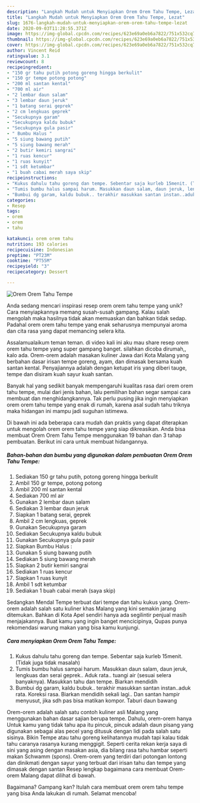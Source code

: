 ```yaml
---
description: "Langkah Mudah untuk Menyiapkan Orem Orem Tahu Tempe, Lezat"
title: "Langkah Mudah untuk Menyiapkan Orem Orem Tahu Tempe, Lezat"
slug: 1676-langkah-mudah-untuk-menyiapkan-orem-orem-tahu-tempe-lezat
date: 2020-09-03T11:28:55.371Z
image: https://img-global.cpcdn.com/recipes/623e69a0eb6a7822/751x532cq70/orem-orem-tahu-tempe-foto-resep-utama.jpg
thumbnail: https://img-global.cpcdn.com/recipes/623e69a0eb6a7822/751x532cq70/orem-orem-tahu-tempe-foto-resep-utama.jpg
cover: https://img-global.cpcdn.com/recipes/623e69a0eb6a7822/751x532cq70/orem-orem-tahu-tempe-foto-resep-utama.jpg
author: Vincent Reid
ratingvalue: 3.1
reviewcount: 8
recipeingredient:
- "150 gr tahu putih potong goreng hingga berkulit"
- "150 gr tempe potong potong"
- "200 ml santan kental"
- "700 ml air"
- "2 lembar daun salam"
- "3 lembar daun jeruk"
- "1 batang serai geprek"
- "2 cm lengkuas geprek"
- "Secukupnya garam"
- "Secukupnya kaldu bubuk"
- "Secukupnya gula pasir"
- " Bumbu Halus "
- "5 siung bawang putih"
- "5 siung bawang merah"
- "2 butir kemiri sangrai"
- "1 ruas kencur"
- "1 ruas kunyit"
- "1 sdt ketumbar"
- "1 buah cabai merah saya skip"
recipeinstructions:
- "Kukus dahulu tahu goreng dan tempe. Sebentar saja kurleb 15menit. (Tidak juga tidak masalah)"
- "Tumis bumbu halus sampai harum. Masukkan daun salam, daun jeruk, lengkuas dan serai geprek.. Aduk rata.. tuangi air (sesuai selera banyaknya). Masukkan tahu dan tempe. Biarkan mendidih"
- "Bumbui dg garam, kaldu bubuk.. terakhir masukkan santan instan..aduk rata. Koreksi rasa. Biarkan mendidih sekali lagi.. Dan santan hampir menyusut, jika sdh pas bisa matikan kompor. Taburi daun bawang"
categories:
- Resep
tags:
- orem
- orem
- tahu

katakunci: orem orem tahu 
nutrition: 193 calories
recipecuisine: Indonesian
preptime: "PT23M"
cooktime: "PT55M"
recipeyield: "3"
recipecategory: Dessert

---
```



![Orem Orem Tahu Tempe](https://img-global.cpcdn.com/recipes/623e69a0eb6a7822/751x532cq70/orem-orem-tahu-tempe-foto-resep-utama.jpg)

Anda sedang mencari inspirasi resep orem orem tahu tempe yang unik? Cara menyiapkannya memang susah-susah gampang. Kalau salah mengolah maka hasilnya tidak akan memuaskan dan bahkan tidak sedap. Padahal orem orem tahu tempe yang enak seharusnya mempunyai aroma dan cita rasa yang dapat memancing selera kita.

Assalamualaikum teman teman. di video kali ini aku mau share resep orem orem tahu tempe yang super gampang banget. silahkan dicoba dirumah,, kalo ada. Orem-orem adalah masakan kuliner Jawa dari Kota Malang yang berbahan dasar irisan tempe goreng, ayam, dan dimasak bersama kuah santan kental. Penyajiannya adalah dengan ketupat iris yang diberi tauge, tempe dan disiram kuah sayur kuah santan.

Banyak hal yang sedikit banyak mempengaruhi kualitas rasa dari orem orem tahu tempe, mulai dari jenis bahan, lalu pemilihan bahan segar sampai cara membuat dan menghidangkannya. Tak perlu pusing jika ingin menyiapkan orem orem tahu tempe yang enak di rumah, karena asal sudah tahu triknya maka hidangan ini mampu jadi suguhan istimewa.


Di bawah ini ada beberapa cara mudah dan praktis yang dapat diterapkan untuk mengolah orem orem tahu tempe yang siap dikreasikan. Anda bisa membuat Orem Orem Tahu Tempe menggunakan 19 bahan dan 3 tahap pembuatan. Berikut ini cara untuk membuat hidangannya.

<!--inarticleads1-->

##### Bahan-bahan dan bumbu yang digunakan dalam pembuatan Orem Orem Tahu Tempe:

1. Sediakan 150 gr tahu putih, potong goreng hingga berkulit
1. Ambil 150 gr tempe, potong potong
1. Ambil 200 ml santan kental
1. Sediakan 700 ml air
1. Gunakan 2 lembar daun salam
1. Sediakan 3 lembar daun jeruk
1. Siapkan 1 batang serai, geprek
1. Ambil 2 cm lengkuas, geprek
1. Gunakan Secukupnya garam
1. Sediakan Secukupnya kaldu bubuk
1. Gunakan Secukupnya gula pasir
1. Siapkan  Bumbu Halus :
1. Gunakan 5 siung bawang putih
1. Sediakan 5 siung bawang merah
1. Siapkan 2 butir kemiri sangrai
1. Sediakan 1 ruas kencur
1. Siapkan 1 ruas kunyit
1. Ambil 1 sdt ketumbar
1. Sediakan 1 buah cabai merah (saya skip)


Sedangkan Mendal Tempe terbuat dari tempe dan tahu kukus yang. Orem-orem adalah salah satu kuliner khas Malang yang kini semakin jarang ditemukan. Bahkan di Kota Apel sendiri hanya ada segilintir penjual masih menjajakannya. Buat kamu yang ingin banget mencicipinya, Qupas punya rekomendasi warung makan yang bisa kamu kunjungi. 

<!--inarticleads2-->

##### Cara menyiapkan Orem Orem Tahu Tempe:

1. Kukus dahulu tahu goreng dan tempe. Sebentar saja kurleb 15menit. (Tidak juga tidak masalah)
1. Tumis bumbu halus sampai harum. Masukkan daun salam, daun jeruk, lengkuas dan serai geprek.. Aduk rata.. tuangi air (sesuai selera banyaknya). Masukkan tahu dan tempe. Biarkan mendidih
1. Bumbui dg garam, kaldu bubuk.. terakhir masukkan santan instan..aduk rata. Koreksi rasa. Biarkan mendidih sekali lagi.. Dan santan hampir menyusut, jika sdh pas bisa matikan kompor. Taburi daun bawang


Orem-orem adalah salah satu contoh kuliner asli Malang yang menggunakan bahan dasar sajian berupa tempe. Dahulu, orem-orem hanya Untuk kamu yang tidak tahu apa itu pincuk, pincuk adalah daun pisang yang digunakan sebagai alas pecel yang ditusuk dengan lidi pada salah satu sisinya. Bikin Tempe atau tahu goreng kelihatannya mudah tapi kalau tidak tahu caranya rasanya kurang menggigit. Seperti cerita rekan kerja saya di sini yang asing dengan masakan asia, dia bilang rasa tahu hambar seperti makan Schwamm (spons). Orem-orem yang terdiri dari potongan lontong dan dinikmati dengan sayur yang terbuat dari irisan tahu dan tempe yang dimasak dengan santan Resep lengkap bagaimana cara membuat Orem-orem Malang dapat dilihat di bawah. 

Bagaimana? Gampang kan? Itulah cara membuat orem orem tahu tempe yang bisa Anda lakukan di rumah. Selamat mencoba!
